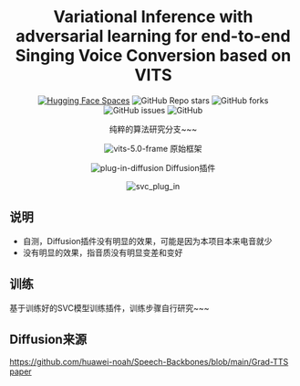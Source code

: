 <div align="center">
<h1> Variational Inference with adversarial learning for end-to-end Singing Voice Conversion based on VITS </h1>
    
[![Hugging Face Spaces](https://img.shields.io/badge/%F0%9F%A4%97%20Hugging%20Face-Spaces-blue)](https://huggingface.co/spaces/maxmax20160403/sovits5.0)
<img alt="GitHub Repo stars" src="https://img.shields.io/github/stars/PlayVoice/so-vits-svc-5.0">
<img alt="GitHub forks" src="https://img.shields.io/github/forks/PlayVoice/so-vits-svc-5.0">
<img alt="GitHub issues" src="https://img.shields.io/github/issues/PlayVoice/so-vits-svc-5.0">
<img alt="GitHub" src="https://img.shields.io/github/license/PlayVoice/so-vits-svc-5.0">

纯粹的算法研究分支~~~

![vits-5.0-frame](https://github.com/PlayVoice/so-vits-svc-5.0/assets/16432329/3854b281-8f97-4016-875b-6eb663c92466)
原始框架

![plug-in-diffusion](https://github.com/PlayVoice/so-vits-svc-5.0/assets/16432329/54a61c90-a97b-404d-9cc9-a2151b2db28f)
Diffusion插件

![svc_plug_in](https://github.com/PlayVoice/so-vits-svc-5.0/assets/16432329/aa209a3e-4e6f-4e0c-833b-345d5e757e8e)
</div>

## 说明
- 自测，Diffusion插件没有明显的效果，可能是因为本项目本来电音就少
- 没有明显的效果，指音质没有明显变差和变好

## 训练
基于训练好的SVC模型训练插件，训练步骤自行研究~~~

## Diffusion来源
https://github.com/huawei-noah/Speech-Backbones/blob/main/Grad-TTS [paper](https://arxiv.org/abs/2105.06337)
